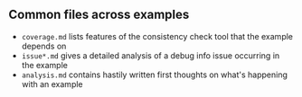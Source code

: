 ## Common files across examples

* `coverage.md` lists features of the consistency check tool that the example
  depends on
* `issue*.md` gives a detailed analysis of a debug info issue occurring in the
  example
* `analysis.md` contains hastily written first thoughts on what's happening with
  an example
